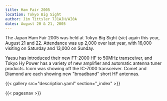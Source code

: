 ```yaml
---
title: Ham Fair 2005
location: Tokyo Big Sight
author: Jim Tittsler 7J1AJH/AI8A
dates: August 20 & 21, 2005
---
```


The Japan Ham Fair 2005 was held at Tokyo Big Sight (*sic*) again this year, August 21 and 22. Attendance was up 2,000 over last year, with 16,000 visiting on Saturday and 13,000 on Sunday.

Yaesu has introduced their new FT-2000 HF to 50MHz transceiver, and Tokyo Hy Power has a variety of new amplifier and automatic antenna tuner products. Icom was showing off the IC-7000 transceiver. Comet and Diamond are each showing new "broadband" short HF antennas.

{{< gallery src="description.yaml" section="_index" >}}

{{< pagesnav >}}
